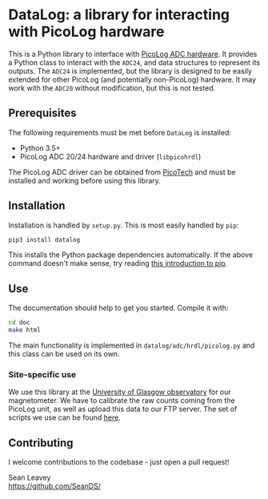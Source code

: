 # DataLog: a library for interacting with PicoLog hardware
This is a Python library to interface with [PicoLog ADC hardware](https://www.picotech.com/data-logger/adc-20-adc-24/precision-data-acquisition).
It provides a Python class to interact with the `ADC24`, and data structures
to represent its outputs. The `ADC24` is implemented, but the library is
designed to be easily extended for other PicoLog (and potentially non-PicoLog)
hardware. It may work with the `ADC20` without modification, but this is not
tested.

## Prerequisites
The following requirements must be met before `DataLog` is installed:
  * Python 3.5+
  * PicoLog ADC 20/24 hardware and driver (`libpicohrdl`)

The PicoLog ADC driver can be obtained from
[PicoTech](https://www.picotech.com/downloads/) and must be installed and
working before using this library.

## Installation
Installation is handled by `setup.py`. This is most easily handled by `pip`:
```bash
pip3 install datalog
```
This installs the Python package dependencies automatically. If the above command doesn't make sense, try reading
[this introduction to pip](https://packaging.python.org/tutorials/installing-packages/).

## Use
The documentation should help to get you started. Compile it with:
```bash
cd doc
make html
```
The main functionality is implemented in `datalog/adc/hrdl/picolog.py` and this
class can be used on its own.

### Site-specific use
We use this library at the [University of Glasgow observatory](http://www.astro.gla.ac.uk/observatory/weather/Observatory_weather/Observatory_weather.htm)
for our magnetometer. We have to calibrate the raw counts coming from the
PicoLog unit, as well as upload this data to our FTP server. The set of scripts
we use can be found [here](https://github.com/acrerd/magnetometer).

## Contributing
I welcome contributions to the codebase - just open a pull request!

Sean Leavey  
https://github.com/SeanDS/
